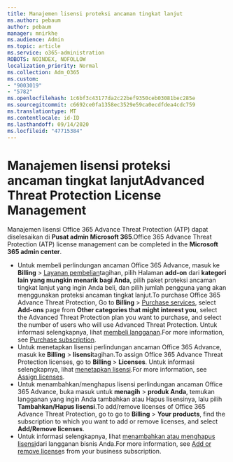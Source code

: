 ```yaml
---
title: Manajemen lisensi proteksi ancaman tingkat lanjut
ms.author: pebaum
author: pebaum
manager: mnirkhe
ms.audience: Admin
ms.topic: article
ms.service: o365-administration
ROBOTS: NOINDEX, NOFOLLOW
localization_priority: Normal
ms.collection: Adm_O365
ms.custom:
- "9003019"
- "5782"
ms.openlocfilehash: 1c6bf3c43177da2c22bef9350ceb03081bec285e
ms.sourcegitcommit: c6692ce0fa1358ec3529e59ca0ecdfdea4cdc759
ms.translationtype: MT
ms.contentlocale: id-ID
ms.lasthandoff: 09/14/2020
ms.locfileid: "47715384"
---
```

# <a name="advanced-threat-protection-license-management"></a><span data-ttu-id="372e8-102">Manajemen lisensi proteksi ancaman tingkat lanjut</span><span class="sxs-lookup"><span data-stu-id="372e8-102">Advanced Threat Protection License Management</span></span>

<span data-ttu-id="372e8-103">Manajemen lisensi Office 365 Advance Threat Protection (ATP) dapat diselesaikan di  **Pusat admin Microsoft 365**.</span><span class="sxs-lookup"><span data-stu-id="372e8-103">Office 365 Advance Threat Protection (ATP) license management can be completed in the  **Microsoft 365 admin center**.</span></span>

- <span data-ttu-id="372e8-104">Untuk membeli perlindungan ancaman Office 365 Advance, masuk ke **Billing**  >  [Layanan pembelian](https://go.microsoft.com/fwlink/p/?linkid=868433)tagihan, pilih Halaman **add-on** dari **kategori lain yang mungkin menarik bagi Anda**, pilih paket proteksi ancaman tingkat lanjut yang ingin Anda beli, dan pilih jumlah pengguna yang akan menggunakan proteksi ancaman tingkat lanjut.</span><span class="sxs-lookup"><span data-stu-id="372e8-104">To purchase Office 365 Advance Threat Protection, Go to  **Billing** > [Purchase services](https://go.microsoft.com/fwlink/p/?linkid=868433), select **Add-ons** page from  **Other categories that might interest you**, select the Advanced Threat Protection plan you want to purchase, and select the number of users who will use Advanced Threat Protection.</span></span> <span data-ttu-id="372e8-105">Untuk informasi selengkapnya, lihat [membeli langganan](https://docs.microsoft.com/microsoft-365/commerce/subscriptions/upgrade-to-different-plan).</span><span class="sxs-lookup"><span data-stu-id="372e8-105">For more information, see [Purchase subscription](https://docs.microsoft.com/microsoft-365/commerce/subscriptions/upgrade-to-different-plan).</span></span>
- <span data-ttu-id="372e8-106">Untuk menetapkan lisensi perlindungan ancaman Office 365 Advance, masuk ke **Billing**  >  **lisensi**tagihan.</span><span class="sxs-lookup"><span data-stu-id="372e8-106">To assign Office 365 Advance Threat Protection licenses, go to **Billing** > **Licenses**.</span></span> <span data-ttu-id="372e8-107">Untuk informasi selengkapnya, lihat  [menetapkan lisensi](https://docs.microsoft.com/microsoft-365/admin/manage/assign-licenses-to-users).</span><span class="sxs-lookup"><span data-stu-id="372e8-107">For more information, see  [Assign licenses](https://docs.microsoft.com/microsoft-365/admin/manage/assign-licenses-to-users).</span></span>  
- <span data-ttu-id="372e8-108">Untuk menambahkan/menghapus lisensi perlindungan ancaman Office 365 Advance, buka masuk untuk **menagih**  >  **produk Anda**, temukan langganan yang ingin Anda tambahkan atau Hapus lisensinya, lalu pilih **Tambahkan/Hapus lisensi**.</span><span class="sxs-lookup"><span data-stu-id="372e8-108">To add/remove licenses of Office 365 Advance Threat Protection, go to go to **Billing** > **Your products**, find the subscription to which you want to add or remove licenses, and select **Add/Remove licenses**.</span></span>  
- <span data-ttu-id="372e8-109">Untuk informasi selengkapnya, lihat [menambahkan atau menghapus lisensi](https://docs.microsoft.com/microsoft-365/commerce/licenses/buy-licenses?view=o365-worldwide#add-or-remove-licenses-for-your-business-subscription)dari langganan bisnis Anda.</span><span class="sxs-lookup"><span data-stu-id="372e8-109">For more information, see [Add or remove license](https://docs.microsoft.com/microsoft-365/commerce/licenses/buy-licenses?view=o365-worldwide#add-or-remove-licenses-for-your-business-subscription)s from your business subscription.</span></span>
